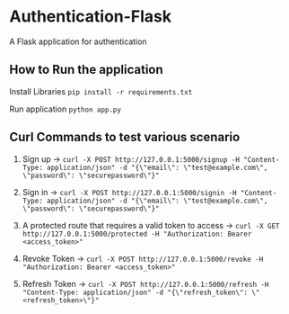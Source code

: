 # Authentication-Flask
A Flask application for authentication

## How to Run the application

Install Libraries `pip install -r requirements.txt`

Run application `python app.py`

## Curl Commands to test various scenario

1. Sign up -> `curl -X POST http://127.0.0.1:5000/signup -H "Content-Type: application/json" -d "{\"email\": \"test@example.com\", \"password\": \"securepassword\"}"`

2. Sign in -> `curl -X POST http://127.0.0.1:5000/signin -H "Content-Type: application/json" -d "{\"email\": \"test@example.com\", \"password\": \"securepassword\"}"`

3. A protected route that requires a valid token to access -> `curl -X GET http://127.0.0.1:5000/protected -H "Authorization: Bearer <access_token>"`

3. Revoke Token -> `curl -X POST http://127.0.0.1:5000/revoke -H "Authorization: Bearer <access_token>"`

5. Refresh Token -> `curl -X POST http://127.0.0.1:5000/refresh -H "Content-Type: application/json" -d "{\"refresh_token\": \"<refresh_token>\"}"`
